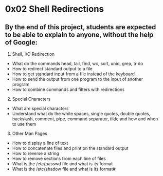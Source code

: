 # 0x02 Shell Redirections

## By the end of this project, students are expected to be able to explain to anyone, without the help of Google:

1. Shell, I/O Redirection
* What do the commands head, tail, find, wc, sort, uniq, grep, tr do
* How to redirect standard output to a file
* How to get standard input from a file instead of the keyboard
* How to send the output from one program to the input of another program
* How to combine commands and filters with redirections
2. Special Characters
* What are special characters
* Understand what do the white spaces, single quotes, double quotes, backslash, comment, pipe, command separator, tilde and how and when to use them
3. Other Man Pages
* How to display a line of text
* How to concatenate files and print on the standard output
* How to reverse a string
* How to remove sections from each line of files
* What is the /etc/passwd file and what is its format
* What is the /etc/shadow file and what is its format# 